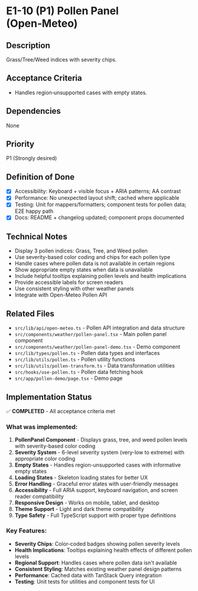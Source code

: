 # E1-10 (P1) Pollen Panel (Open‑Meteo)

## Description
Grass/Tree/Weed indices with severity chips.

## Acceptance Criteria

* Handles region‑unsupported cases with empty states.


## Dependencies
None

## Priority
P1 (Strongly desired)

## Definition of Done
- [x] Accessibility: Keyboard + visible focus + ARIA patterns; AA contrast
- [x] Performance: No unexpected layout shift; cached where applicable
- [x] Testing: Unit for mappers/formatters; component tests for pollen data; E2E happy path
- [x] Docs: README + changelog updated; component props documented

## Technical Notes
- Display 3 pollen indices: Grass, Tree, and Weed pollen
- Use severity-based color coding and chips for each pollen type
- Handle cases where pollen data is not available in certain regions
- Show appropriate empty states when data is unavailable
- Include helpful tooltips explaining pollen levels and health implications
- Provide accessible labels for screen readers
- Use consistent styling with other weather panels
- Integrate with Open-Meteo Pollen API

## Related Files
- `src/lib/api/open-meteo.ts` - Pollen API integration and data structure
- `src/components/weather/pollen-panel.tsx` - Main pollen panel component
- `src/components/weather/pollen-panel-demo.tsx` - Demo component
- `src/lib/types/pollen.ts` - Pollen data types and interfaces
- `src/lib/utils/pollen.ts` - Pollen utility functions
- `src/lib/utils/pollen-transform.ts` - Data transformation utilities
- `src/hooks/use-pollen.ts` - Pollen data fetching hook
- `src/app/pollen-demo/page.tsx` - Demo page

## Implementation Status
✅ **COMPLETED** - All acceptance criteria met

### What was implemented:
1. **PollenPanel Component** - Displays grass, tree, and weed pollen levels with severity-based color coding
2. **Severity System** - 6-level severity system (very-low to extreme) with appropriate color coding
3. **Empty States** - Handles region-unsupported cases with informative empty states
4. **Loading States** - Skeleton loading states for better UX
5. **Error Handling** - Graceful error states with user-friendly messages
6. **Accessibility** - Full ARIA support, keyboard navigation, and screen reader compatibility
8. **Responsive Design** - Works on mobile, tablet, and desktop
9. **Theme Support** - Light and dark theme compatibility
10. **Type Safety** - Full TypeScript support with proper type definitions

### Key Features:
- **Severity Chips**: Color-coded badges showing pollen severity levels
- **Health Implications**: Tooltips explaining health effects of different pollen levels
- **Regional Support**: Handles cases where pollen data isn't available
- **Consistent Styling**: Matches existing weather panel design patterns
- **Performance**: Cached data with TanStack Query integration
- **Testing**: Unit tests for utilities and component tests for UI
